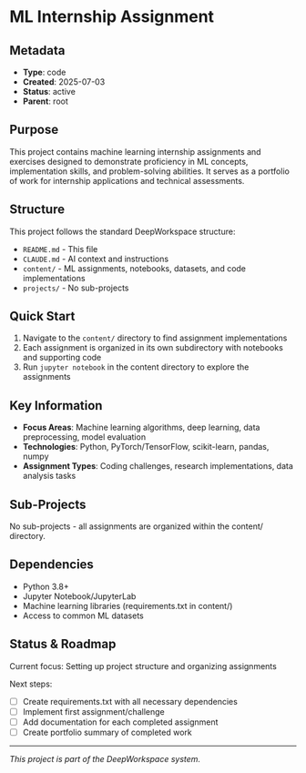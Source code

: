 # ML Internship Assignment

<!-- This file follows template @content/templates/T002 -->

## Metadata
- **Type**: code
- **Created**: 2025-07-03
- **Status**: active
- **Parent**: root

## Purpose

This project contains machine learning internship assignments and exercises designed to demonstrate proficiency in ML concepts, implementation skills, and problem-solving abilities. It serves as a portfolio of work for internship applications and technical assessments.

## Structure

This project follows the standard DeepWorkspace structure:
- `README.md` - This file
- `CLAUDE.md` - AI context and instructions
- `content/` - ML assignments, notebooks, datasets, and code implementations
- `projects/` - No sub-projects

## Quick Start

1. Navigate to the `content/` directory to find assignment implementations
2. Each assignment is organized in its own subdirectory with notebooks and supporting code
3. Run `jupyter notebook` in the content directory to explore the assignments

## Key Information

- **Focus Areas**: Machine learning algorithms, deep learning, data preprocessing, model evaluation
- **Technologies**: Python, PyTorch/TensorFlow, scikit-learn, pandas, numpy
- **Assignment Types**: Coding challenges, research implementations, data analysis tasks

## Sub-Projects

No sub-projects - all assignments are organized within the content/ directory.

## Dependencies

- Python 3.8+
- Jupyter Notebook/JupyterLab
- Machine learning libraries (requirements.txt in content/)
- Access to common ML datasets

## Status & Roadmap

Current focus: Setting up project structure and organizing assignments

Next steps:
- [ ] Create requirements.txt with all necessary dependencies
- [ ] Implement first assignment/challenge
- [ ] Add documentation for each completed assignment
- [ ] Create portfolio summary of completed work

---

*This project is part of the DeepWorkspace system.*